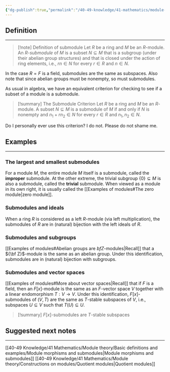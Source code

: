 ```yaml
---
{"dg-publish":true,"permalink":"/40-49-knowledge/41-mathematics/module-theory/basic-definitions-and-examples/submodules/","tags":["module_theory"],"updated":"2025-03-31T12:52:50-07:00"}
---
```


## Definition
---

> [!note] Definition of submodule
> Let $R$ be a ring and $M$ be an $R$-module. An *$R$-submodule* of $M$ is a subset $N\subseteq M$ that is a subgroup (under their abelian group structures) and that is closed under the action of ring elements, i.e., $rn\in N$ for every $r\in R$ and $n\in N$.

In the case $R=F$ is a field, submodules are the same as subspaces. Also note that since abelian groups must be nonempty, so must submodules.

As usual in algebra, we have an equivalent criterion for checking to see if a subset of a module is a submodule.

>[!summary] The Submodule Criterion
>Let $R$ be a ring and $M$ be an $R$-module. A subset $N\subseteq M$ is a submodule of $M$ if and only if $N$ is nonempty and $n_1+rn_2\in N$ for every $r\in R$ and $n_1, n_2\in N$.

Do I personally ever use this criterion? I do not. Please do not shame me.

## Examples
---

### The largest and smallest submodules

For a module $M$, the entire module $M$ itself is a submodule, called the **improper** submodule. At the other extreme, the trivial subgroup $\{0\}\subseteq M$ is also a submodule, called the **trivial** submodule. When viewed as a module in its own right, it is usually called the [[Examples of modules#The zero module\|zero module]].

### Submodules and ideals

When a ring $R$ is considered as a left $R$-module (via left multiplication), the submodules of $R$ are in (natural) bijection with the left ideals of $R$.

### Submodules and subgroups

[[Examples of modules#Abelian groups are ${ bf Z}$-modules\|Recall]] that a ${\bf Z}$-module is the same as an abelian group. Under this identification, submodules are in (natural) bijection with subgroups.

### Submodules and vector spaces

[[Examples of modules#More about vector spaces\|Recall]] that if $F$ is a field, then an $F[x]$-module is the same as an $F$-vector space $V$ together with a linear endomorphism $T:V\to V$. Under this identification, $F[x]$-submodules of $(V,T)$ are the same as $T$-stable subspaces of $V$, i.e., subspaces $U\subseteq V$ such that $T(U)\subseteq U$.

>[!summary]
>$F[x]$-submodules are $T$-stable subspaces

## Suggested next notes
---

[[40-49 Knowledge/41 Mathematics/Module theory/Basic definitions and examples/Module morphisms and submodules\|Module morphisms and submodules]]
[[40-49 Knowledge/41 Mathematics/Module theory/Constructions on modules/Quotient modules\|Quotient modules]]